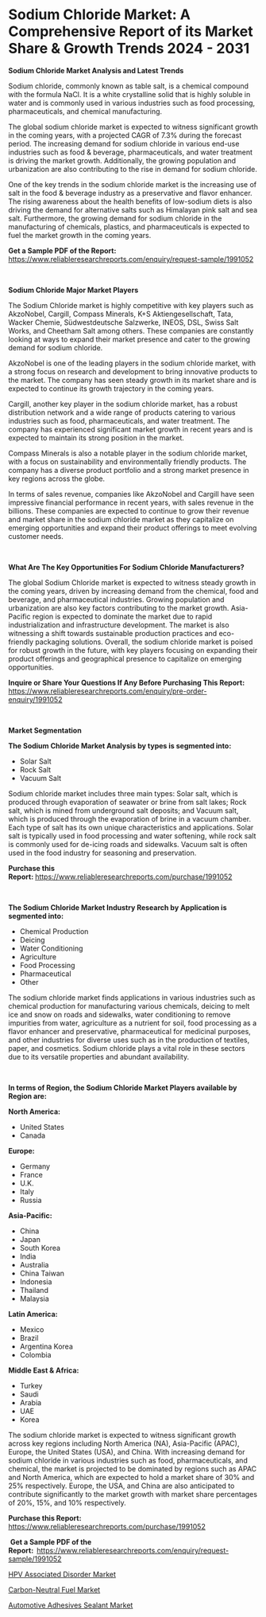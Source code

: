 <p><h1>Sodium Chloride Market: A Comprehensive Report of its Market Share & Growth Trends 2024 - 2031</h1></p><p><strong>Sodium Chloride Market Analysis and Latest Trends</strong></p>
<p><p>Sodium chloride, commonly known as table salt, is a chemical compound with the formula NaCl. It is a white crystalline solid that is highly soluble in water and is commonly used in various industries such as food processing, pharmaceuticals, and chemical manufacturing.</p><p>The global sodium chloride market is expected to witness significant growth in the coming years, with a projected CAGR of 7.3% during the forecast period. The increasing demand for sodium chloride in various end-use industries such as food & beverage, pharmaceuticals, and water treatment is driving the market growth. Additionally, the growing population and urbanization are also contributing to the rise in demand for sodium chloride.</p><p>One of the key trends in the sodium chloride market is the increasing use of salt in the food & beverage industry as a preservative and flavor enhancer. The rising awareness about the health benefits of low-sodium diets is also driving the demand for alternative salts such as Himalayan pink salt and sea salt. Furthermore, the growing demand for sodium chloride in the manufacturing of chemicals, plastics, and pharmaceuticals is expected to fuel the market growth in the coming years.</p></p>
<p><strong>Get a Sample PDF of the Report:&nbsp;</strong> <a href="https://www.reliableresearchreports.com/enquiry/request-sample/1991052">https://www.reliableresearchreports.com/enquiry/request-sample/1991052</a></p>
<p>&nbsp;</p>
<p><strong>Sodium Chloride Major Market Players</strong></p>
<p><p>The Sodium Chloride market is highly competitive with key players such as AkzoNobel, Cargill, Compass Minerals, K+S Aktiengesellschaft, Tata, Wacker Chemie, Südwestdeutsche Salzwerke, INEOS, DSL, Swiss Salt Works, and Cheetham Salt among others. These companies are constantly looking at ways to expand their market presence and cater to the growing demand for sodium chloride.</p><p>AkzoNobel is one of the leading players in the sodium chloride market, with a strong focus on research and development to bring innovative products to the market. The company has seen steady growth in its market share and is expected to continue its growth trajectory in the coming years.</p><p>Cargill, another key player in the sodium chloride market, has a robust distribution network and a wide range of products catering to various industries such as food, pharmaceuticals, and water treatment. The company has experienced significant market growth in recent years and is expected to maintain its strong position in the market.</p><p>Compass Minerals is also a notable player in the sodium chloride market, with a focus on sustainability and environmentally friendly products. The company has a diverse product portfolio and a strong market presence in key regions across the globe.</p><p>In terms of sales revenue, companies like AkzoNobel and Cargill have seen impressive financial performance in recent years, with sales revenue in the billions. These companies are expected to continue to grow their revenue and market share in the sodium chloride market as they capitalize on emerging opportunities and expand their product offerings to meet evolving customer needs.</p></p>
<p>&nbsp;</p>
<p><strong>What Are The Key Opportunities For Sodium Chloride Manufacturers?</strong></p>
<p><p>The global Sodium Chloride market is expected to witness steady growth in the coming years, driven by increasing demand from the chemical, food and beverage, and pharmaceutical industries. Growing population and urbanization are also key factors contributing to the market growth. Asia-Pacific region is expected to dominate the market due to rapid industrialization and infrastructure development. The market is also witnessing a shift towards sustainable production practices and eco-friendly packaging solutions. Overall, the sodium chloride market is poised for robust growth in the future, with key players focusing on expanding their product offerings and geographical presence to capitalize on emerging opportunities.</p></p>
<p><strong>Inquire or Share Your Questions If Any Before Purchasing This Report:</strong> <a href="https://www.reliableresearchreports.com/enquiry/pre-order-enquiry/1991052">https://www.reliableresearchreports.com/enquiry/pre-order-enquiry/1991052</a></p>
<p>&nbsp;</p>
<p><strong>Market Segmentation</strong></p>
<p><strong>The Sodium Chloride Market Analysis by types is segmented into:</strong></p>
<p><ul><li>Solar Salt</li><li>Rock Salt</li><li>Vacuum Salt</li></ul></p>
<p><p>Sodium chloride market includes three main types: Solar salt, which is produced through evaporation of seawater or brine from salt lakes; Rock salt, which is mined from underground salt deposits; and Vacuum salt, which is produced through the evaporation of brine in a vacuum chamber. Each type of salt has its own unique characteristics and applications. Solar salt is typically used in food processing and water softening, while rock salt is commonly used for de-icing roads and sidewalks. Vacuum salt is often used in the food industry for seasoning and preservation.</p></p>
<p><strong>Purchase this Report:&nbsp;</strong><a href="https://www.reliableresearchreports.com/purchase/1991052">https://www.reliableresearchreports.com/purchase/1991052</a></p>
<p>&nbsp;</p>
<p><strong>The Sodium Chloride Market Industry Research by Application is segmented into:</strong></p>
<p><ul><li>Chemical Production</li><li>Deicing</li><li>Water Conditioning</li><li>Agriculture</li><li>Food Processing</li><li>Pharmaceutical</li><li>Other</li></ul></p>
<p><p>The sodium chloride market finds applications in various industries such as chemical production for manufacturing various chemicals, deicing to melt ice and snow on roads and sidewalks, water conditioning to remove impurities from water, agriculture as a nutrient for soil, food processing as a flavor enhancer and preservative, pharmaceutical for medicinal purposes, and other industries for diverse uses such as in the production of textiles, paper, and cosmetics. Sodium chloride plays a vital role in these sectors due to its versatile properties and abundant availability.</p></p>
<p>&nbsp;</p>
<p><strong>In terms of Region, the Sodium Chloride Market Players available by Region are:</strong></p>
<p>
    <p> <strong> North America: </strong>
        <ul>
            <li>United States</li>
            <li>Canada</li>
        </ul>
        </p> 
    <p> <strong> Europe: </strong>
        <ul>
            <li>Germany</li>
            <li>France</li>
            <li>U.K.</li>
            <li>Italy</li>
            <li>Russia</li>
        </ul>
        </p> 
    <p> <strong> Asia-Pacific: </strong>
        <ul>
            <li>China</li>
            <li>Japan</li>
            <li>South Korea</li>
            <li>India</li>
            <li>Australia</li>
            <li>China Taiwan</li>
            <li>Indonesia</li>
            <li>Thailand</li>
            <li>Malaysia</li>
        </ul>
        </p> 
    <p> <strong> Latin America: </strong>
        <ul>
            <li>Mexico</li>
            <li>Brazil</li>
            <li>Argentina Korea</li>
            <li>Colombia</li>
        </ul>
        </p> 
    <p> <strong> Middle East & Africa: </strong>
        <ul>
            <li>Turkey</li>
            <li>Saudi</li>
            <li>Arabia</li>
            <li>UAE</li>
            <li>Korea</li>
        </ul>
    </p>
    </p>
<p><p>The sodium chloride market is expected to witness significant growth across key regions including North America (NA), Asia-Pacific (APAC), Europe, the United States (USA), and China. With increasing demand for sodium chloride in various industries such as food, pharmaceuticals, and chemical, the market is projected to be dominated by regions such as APAC and North America, which are expected to hold a market share of 30% and 25% respectively. Europe, the USA, and China are also anticipated to contribute significantly to the market growth with market share percentages of 20%, 15%, and 10% respectively.</p></p>
<p><strong>Purchase this Report: </strong><a href="https://www.reliableresearchreports.com/purchase/1991052">https://www.reliableresearchreports.com/purchase/1991052</a></p>
<p>&nbsp;<strong>Get a Sample PDF of the Report:&nbsp;&nbsp;</strong><a href="https://www.reliableresearchreports.com/enquiry/request-sample/1991052">https://www.reliableresearchreports.com/enquiry/request-sample/1991052</a></p>
<p><strong></strong></p>
<p><p><a href="https://view.publitas.com/reportprime-1/hpv-associated-disorder-market-provides-detailed-segmentation-of-this-market-based-on-type-application-and-region-and-forecast-for-the-period-from-2023-2030/">HPV Associated Disorder Market</a></p><p><a href="https://view.publitas.com/reportprime-1/carbon-neutral-fuel-market-analysis-and-market-size-global-industry-overview-market-segmentation-and-forecast-2023-to-2030/">Carbon-Neutral Fuel Market</a></p><p><a href="https://view.publitas.com/reportprime-1/automotive-adhesives-sealant-market-provides-detailed-segmentation-of-this-market-based-on-type-application-and-region-and-forecast-for-the-period-from-2023-2030/">Automotive Adhesives Sealant Market</a></p></p>